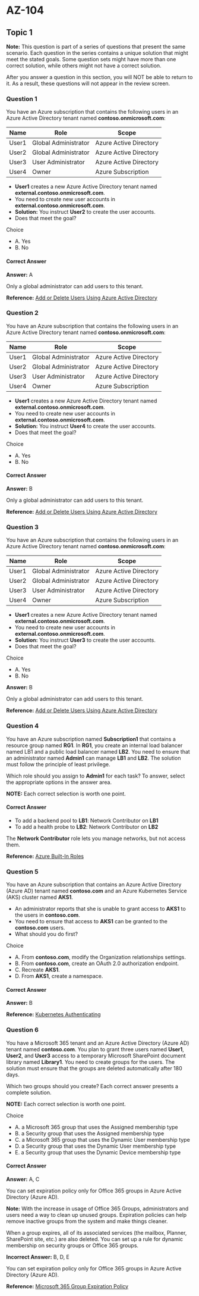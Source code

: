 # AZ-104

## Topic 1

**Note:** This question is part of a series of questions that present
the same scenario. Each question in the series contains a unique
solution that might meet the stated goals. Some question sets might have
more than one correct solution, while others might not have a correct
solution.

After you answer a question in this section, you will NOT be able to
return to it. As a result, these questions will not appear in the review
screen.

### Question 1

You have an Azure subscription that contains the following users in an
Azure Active Directory tenant named **contoso.onmicrosoft.com**:

| Name  | Role                 | Scope                  |
|-------|----------------------|------------------------|
| User1 | Global Administrator | Azure Active Directory |
| User2 | Global Administrator | Azure Active Directory |
| User3 | User Administrator   | Azure Active Directory |
| User4 | Owner                | Azure Subscription     |

* **User1** creates a new Azure Active Directory tenant named **external.contoso.onmicrosoft.com**.
* You need to create new user accounts in **external.contoso.onmicrosoft.com**.
* **Solution:** You instruct **User2** to create the user accounts.
* Does that meet the goal?

Choice
* A. Yes
* B. No

#### Correct Answer

**Answer:** A

Only a global administrator can add users to this tenant.

**Reference:** [Add or Delete Users Using Azure Active Directory](https://docs.microsoft.com/en-us/azure/active-directory/fundamentals/add-users-azure-active-directory)

### Question 2

You have an Azure subscription that contains the following users in an
Azure Active Directory tenant named **contoso.onmicrosoft.com**:

| Name  | Role                 | Scope                  |
|-------|----------------------|------------------------|
| User1 | Global Administrator | Azure Active Directory |
| User2 | Global Administrator | Azure Active Directory |
| User3 | User Administrator   | Azure Active Directory |
| User4 | Owner                | Azure Subscription     |

* **User1** creates a new Azure Active Directory tenant named **external.contoso.onmicrosoft.com**.
* You need to create new user accounts in **external.contoso.onmicrosoft.com**.
* **Solution:** You instruct **User4** to create the user accounts.
* Does that meet the goal?

Choice

* A. Yes
* B. No

#### Correct Answer

**Answer:** B

Only a global administrator can add users to this tenant.

**Reference:** [Add or Delete Users Using Azure Active Directory](https://docs.microsoft.com/en-us/azure/active-directory/fundamentals/add-users-azure-active-directory)

### Question 3

You have an Azure subscription that contains the following users in an
Azure Active Directory tenant named **contoso.onmicrosoft.com**:

| Name  | Role                 | Scope                  |
|-------|----------------------|------------------------|
| User1 | Global Administrator | Azure Active Directory |
| User2 | Global Administrator | Azure Active Directory |
| User3 | User Administrator   | Azure Active Directory |
| User4 | Owner                | Azure Subscription     |

* **User1** creates a new Azure Active Directory tenant named **external.contoso.onmicrosoft.com**.
* You need to create new user accounts in **external.contoso.onmicrosoft.com**.
* **Solution:** You instruct **User3** to create the user accounts.
* Does that meet the goal?

Choice

* A. Yes
* B. No

**Answer:** B

Only a global administrator can add users to this tenant.

**Reference:** [Add or Delete Users Using Azure Active Directory](https://docs.microsoft.com/en-us/azure/active-directory/fundamentals/add-users-azure-active-directory)

### Question 4

You have an Azure subscription named **Subscription1** that contains a
resource group named **RG1**. In **RG1**, you create an internal load
balancer named LB1 and a public load balancer named **LB2**. You need to
ensure that an administrator named **Admin1** can manage **LB1** and
**LB2**. The solution must follow the principle of least privilege.

Which role should you assign to **Admin1** for each task? To answer,
select the appropriate options in the answer area.

**NOTE:** Each correct selection is worth one point.

#### Correct Answer

* To add a backend pool to **LB1**: Network Contributor on **LB1**
* To add a health probe to **LB2**: Network Contributor on **LB2**

The **Network Contributor** role lets you manage networks, but not
access them.

**Reference:** [Azure Built-In Roles](https://docs.microsoft.com/en-us/azure/role-based-access-control/built-in-roles)

### Question 5

You have an Azure subscription that contains an Azure Active Directory
(Azure AD) tenant named **contoso.com** and an Azure Kubernetes Service
(AKS) cluster named **AKS1**.

* An administrator reports that she is unable to grant access to **AKS1** to the users in **contoso.com**.
* You need to ensure that access to **AKS1** can be granted to the **contoso.com** users.
* What should you do first?

Choice
* A. From **contoso.com**, modify the Organization relationships settings.
* B. From **contoso.com**, create an OAuth 2.0 authorization endpoint.
* C. Recreate **AKS1**.
* D. From **AKS1**, create a namespace.

#### Correct Answer

**Answer:** B

**Reference:** [Kubernetes Authenticating](https://kubernetes.io/docs/reference/access-authn-authz/authentication/)

### Question 6

You have a Microsoft 365 tenant and an Azure Active Directory (Azure AD)
tenant named **contoso.com**. You plan to grant three users named
**User1**, **User2**, and **User3** access to a temporary Microsoft
SharePoint document library named **Library1**. You need to create
groups for the users. The solution must ensure that the groups are
deleted automatically after 180 days.

Which two groups should you create? Each correct answer presents a
complete solution.

**NOTE:** Each correct selection is worth one point.

Choice
* A. a Microsoft 365 group that uses the Assigned membership type
* B. a Security group that uses the Assigned membership type
* C. a Microsoft 365 group that uses the Dynamic User membership type
* D. a Security group that uses the Dynamic User membership type
* E. a Security group that uses the Dynamic Device membership type

#### Correct Answer

**Answer:** A, C

You can set expiration policy only for Office 365 groups in Azure Active
Directory (Azure AD).

**Note:** With the increase in usage of Office 365 Groups,
administrators and users need a way to clean up unused groups.
Expiration policies can help remove inactive groups from the system and
make things cleaner.

When a group expires, all of its associated services (the mailbox,
Planner, SharePoint site, etc.) are also deleted. You can set up a rule
for dynamic membership on security groups or Office 365 groups.

**Incorrect Answer:** B, D, E

You can set expiration policy only for Office 365 groups in Azure Active
Directory (Azure AD).

**Reference:** [Microsoft 365 Group Expiration Policy](https://docs.microsoft.com/en-us/microsoft-365/solutions/microsoft-365-groups-expiration-policy)


